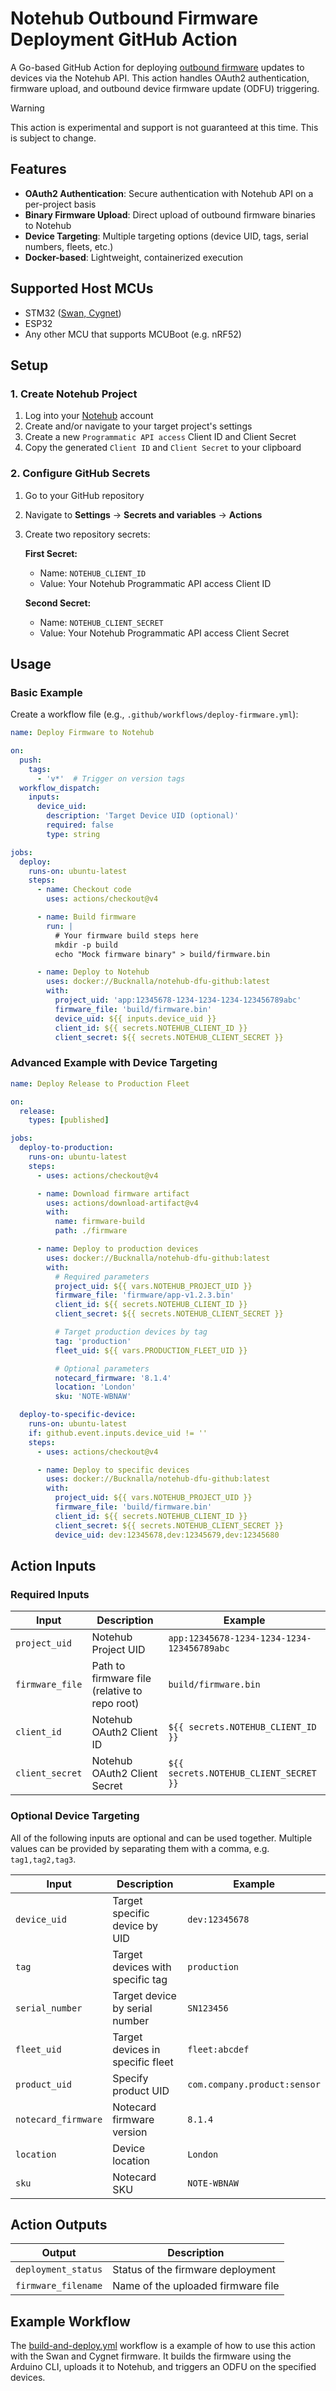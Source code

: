 # Notehub Outbound Firmware Deployment GitHub Action

A Go-based GitHub Action for deploying [outbound firmware](https://dev.blues.io/notehub/host-firmware-updates/notecard-outboard-firmware-update/#notecard-outboard-firmware-update) updates to devices via the Notehub API. This action handles OAuth2 authentication, firmware upload, and outbound device firmware update (ODFU) triggering.

> [!WARNING]
> This action is experimental and support is not guaranteed at this time. This is subject to change.

## Features

- **OAuth2 Authentication**: Secure authentication with Notehub API on a per-project basis
- **Binary Firmware Upload**: Direct upload of outbound firmware binaries to Notehub
- **Device Targeting**: Multiple targeting options (device UID, tags, serial numbers, fleets, etc.)
- **Docker-based**: Lightweight, containerized execution

## Supported Host MCUs

- STM32 ([Swan, Cygnet](https://blues.com/feather-mcu/))
- ESP32
- Any other MCU that supports MCUBoot (e.g. nRF52)

## Setup

### 1. Create Notehub Project

1. Log into your [Notehub](https://notehub.io) account
2. Create and/or navigate to your target project's settings
3. Create a new `Programmatic API access` Client ID and Client Secret
4. Copy the generated `Client ID` and `Client Secret` to your clipboard

### 2. Configure GitHub Secrets

1. Go to your GitHub repository
2. Navigate to **Settings** → **Secrets and variables** → **Actions**
3. Create two repository secrets:

   **First Secret:**
   - Name: `NOTEHUB_CLIENT_ID`
   - Value: Your Notehub Programmatic API access Client ID

   **Second Secret:**
   - Name: `NOTEHUB_CLIENT_SECRET`
   - Value: Your Notehub Programmatic API access Client Secret

## Usage

### Basic Example

Create a workflow file (e.g., `.github/workflows/deploy-firmware.yml`):

```yaml
name: Deploy Firmware to Notehub

on:
  push:
    tags:
      - 'v*'  # Trigger on version tags
  workflow_dispatch:
    inputs:
      device_uid:
        description: 'Target Device UID (optional)'
        required: false
        type: string

jobs:
  deploy:
    runs-on: ubuntu-latest
    steps:
      - name: Checkout code
        uses: actions/checkout@v4

      - name: Build firmware
        run: |
          # Your firmware build steps here
          mkdir -p build
          echo "Mock firmware binary" > build/firmware.bin

      - name: Deploy to Notehub
        uses: docker://Bucknalla/notehub-dfu-github:latest
        with:
          project_uid: 'app:12345678-1234-1234-1234-123456789abc'
          firmware_file: 'build/firmware.bin'
          device_uid: ${{ inputs.device_uid }}
          client_id: ${{ secrets.NOTEHUB_CLIENT_ID }}
          client_secret: ${{ secrets.NOTEHUB_CLIENT_SECRET }}
```

### Advanced Example with Device Targeting

```yaml
name: Deploy Release to Production Fleet

on:
  release:
    types: [published]

jobs:
  deploy-to-production:
    runs-on: ubuntu-latest
    steps:
      - uses: actions/checkout@v4

      - name: Download firmware artifact
        uses: actions/download-artifact@v4
        with:
          name: firmware-build
          path: ./firmware

      - name: Deploy to production devices
        uses: docker://Bucknalla/notehub-dfu-github:latest
        with:
          # Required parameters
          project_uid: ${{ vars.NOTEHUB_PROJECT_UID }}
          firmware_file: 'firmware/app-v1.2.3.bin'
          client_id: ${{ secrets.NOTEHUB_CLIENT_ID }}
          client_secret: ${{ secrets.NOTEHUB_CLIENT_SECRET }}

          # Target production devices by tag
          tag: 'production'
          fleet_uid: ${{ vars.PRODUCTION_FLEET_UID }}

          # Optional parameters
          notecard_firmware: '8.1.4'
          location: 'London'
          sku: 'NOTE-WBNAW'

  deploy-to-specific-device:
    runs-on: ubuntu-latest
    if: github.event.inputs.device_uid != ''
    steps:
      - uses: actions/checkout@v4

      - name: Deploy to specific devices
        uses: docker://Bucknalla/notehub-dfu-github:latest
        with:
          project_uid: ${{ vars.NOTEHUB_PROJECT_UID }}
          firmware_file: 'build/firmware.bin'
          client_id: ${{ secrets.NOTEHUB_CLIENT_ID }}
          client_secret: ${{ secrets.NOTEHUB_CLIENT_SECRET }}
          device_uid: dev:12345678,dev:12345679,dev:12345680
```

## Action Inputs

### Required Inputs

| Input           | Description                                   | Example                                    |
| --------------- | --------------------------------------------- | ------------------------------------------ |
| `project_uid`   | Notehub Project UID                           | `app:12345678-1234-1234-1234-123456789abc` |
| `firmware_file` | Path to firmware file (relative to repo root) | `build/firmware.bin`                       |
| `client_id`     | Notehub OAuth2 Client ID                      | `${{ secrets.NOTEHUB_CLIENT_ID }}`         |
| `client_secret` | Notehub OAuth2 Client Secret                  | `${{ secrets.NOTEHUB_CLIENT_SECRET }}`     |

### Optional Device Targeting

All of the following inputs are optional and can be used together. Multiple values can be provided by separating them with a comma, e.g. `tag1,tag2,tag3`.

| Input               | Description                      | Example                      |
| ------------------- | -------------------------------- | ---------------------------- |
| `device_uid`        | Target specific device by UID    | `dev:12345678`               |
| `tag`               | Target devices with specific tag | `production`                 |
| `serial_number`     | Target device by serial number   | `SN123456`                   |
| `fleet_uid`         | Target devices in specific fleet | `fleet:abcdef`               |
| `product_uid`       | Specify product UID              | `com.company.product:sensor` |
| `notecard_firmware` | Notecard firmware version        | `8.1.4`                      |
| `location`          | Device location                  | `London`                     |
| `sku`               | Notecard SKU                     | `NOTE-WBNAW`          |

## Action Outputs

| Output              | Description                        |
| ------------------- | ---------------------------------- |
| `deployment_status` | Status of the firmware deployment  |
| `firmware_filename` | Name of the uploaded firmware file |

## Example Workflow

The [build-and-deploy.yml](.github/workflows/build-and-deploy.yml) workflow is a example of how to use this action with the Swan and Cygnet firmware. It builds the firmware using the Arduino CLI, uploads it to Notehub, and triggers an ODFU on the specified devices.
